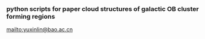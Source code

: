 ### python scripts for paper **cloud structures of galactic OB cluster forming regions**
<mailto:yuxinlin@bao.ac.cn>
